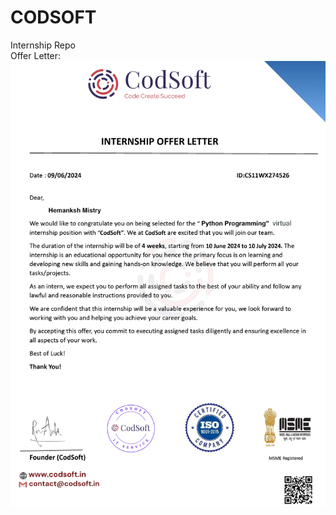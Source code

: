 # CODSOFT
Internship Repo<br>
Offer Letter:<br>
![Offer Letter](https://github.com/Hemanksh-Mistry/CODSOFT/blob/main/offer.jpg?raw=true)
